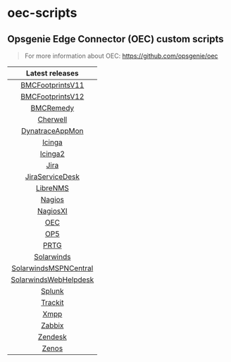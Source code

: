 # oec-scripts

## Opsgenie Edge Connector (OEC) custom scripts
  
> For more information about OEC: https://github.com/opsgenie/oec


| Latest releases |
| :-------------: |
| [BMCFootprintsV11](https://github.com/opsgenie/oec-scripts/releases/tag/BMCFootprintsV11-1.1.1_oec-1.1.1) |
| [BMCFootprintsV12](https://github.com/opsgenie/oec-scripts/releases/tag/BMCFootprintsV12-1.1.1_oec-1.1.0) |
| [BMCRemedy](https://github.com/opsgenie/oec-scripts/releases/tag/BMCRemedy-1.1.1_oec-1.1.1) |
| [Cherwell](https://github.com/opsgenie/oec-scripts/releases/tag/Cherwell-1.1.2_oec-1.1.0) |
| [DynatraceAppMon](https://github.com/opsgenie/oec-scripts/releases/tag/DynatraceAppMon-1.1.1_oec-1.1.1) |
| [Icinga](https://github.com/opsgenie/oec-scripts/releases/tag/Icinga-1.1.2_oec-1.1.0) |
| [Icinga2](https://github.com/opsgenie/oec-scripts/releases/tag/Icinga2-1.1.3_oec-1.1.1) |
| [Jira](https://github.com/opsgenie/oec-scripts/releases/tag/Jira-1.1.1_oec-1.1.0) |
| [JiraServiceDesk](https://github.com/opsgenie/oec-scripts/releases/tag/JiraServiceDesk-1.1.2_oec-1.1.0) |
| [LibreNMS](https://github.com/opsgenie/oec-scripts/releases/tag/LibreNMS-1.1.1_oec-1.1.0) |
| [Nagios](https://github.com/opsgenie/oec-scripts/releases/tag/Nagios-1.1.1_oec-1.1.0) |
| [NagiosXI](https://github.com/opsgenie/oec-scripts/releases/tag/NagiosXI-1.1.1_oec-1.1.0) |
| [OEC](https://github.com/opsgenie/oec-scripts/releases/tag/OEC-1.1.1_oec-1.1.0) |
| [OP5](https://github.com/opsgenie/oec-scripts/releases/tag/OP5-1.1.1_oec-1.1.0) |
| [PRTG](https://github.com/opsgenie/oec-scripts/releases/tag/PRTG-1.1.1_oec-1.1.0) |
| [Solarwinds](https://github.com/opsgenie/oec-scripts/releases/tag/Solarwinds-1.1.1_oec-1.1.0) |
| [SolarwindsMSPNCentral](https://github.com/opsgenie/oec-scripts/releases/tag/SolarwindsMSPNCentral-1.1.1_oec-1.1.0) |
| [SolarwindsWebHelpdesk](https://github.com/opsgenie/oec-scripts/releases/tag/SolarwindsWebHelpdesk-1.1.1_oec-1.1.0) |
| [Splunk](https://github.com/opsgenie/oec-scripts/releases/tag/Splunk-1.1.2_oec-1.1.0) |
| [Trackit](https://github.com/opsgenie/oec-scripts/releases/tag/Trackit-1.1.1_oec-1.1.0) |
| [Xmpp](https://github.com/opsgenie/oec-scripts/releases/tag/Xmpp-1.1.1_oec-1.1.0) |
| [Zabbix](https://github.com/opsgenie/oec-scripts/releases/tag/Zabbix-1.1.2_oec-1.1.0) |
| [Zendesk](https://github.com/opsgenie/oec-scripts/releases/tag/Zendesk-1.1.1_oec-1.1.0) |
| [Zenos](https://github.com/opsgenie/oec-scripts/releases/tag/Zenoss-1.1.1_oec-1.1.0) |
